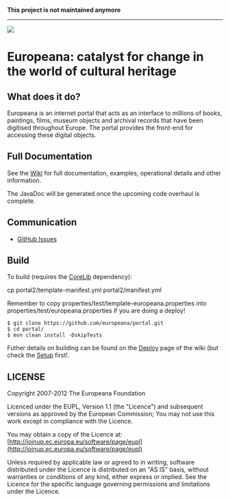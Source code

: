 **This project is not maintained anymore**

---

![](https://github.com/europeana/portal/blob/master/portal2/src/main/webapp/themes/default/images/europeana-logo-retina-1.png)

# Europeana: catalyst for change in the world of cultural heritage

## What does it do?

Europeana is an internet portal that acts as an interface to millions of books, paintings, films, museum objects and archival records that have been digitised throughout Europe. The portal provides the front-end for accessing these digital objects.

## Full Documentation

See the [Wiki](https://github.com/europeana/portal/wiki) for full documentation, examples, operational details and other information.

The JavaDoc will be generated once the upcoming code overhaul is complete.

## Communication

- [GitHub Issues](https://github.com/europeana/portal/issues)

## Build

To build (requires the [CoreLib](https://github.com/europeana/corelib) dependency):

cp portal2/template-manifest.yml portal2/manifest.yml

Remember to copy properties/test/template-europeana.properties into
properties/test/europeana.properties if you are doing a deploy!



```
$ git clone https://github.com/europeana/portal.git
$ cd portal/
$ mvn clean install -DskipTests
```

Futher details on building can be found on the [Deploy](https://github.com/europeana/portal/wiki/Deploy) page of the wiki (but check the [Setup](https://github.com/europeana/portal/wiki/Setup) first!.

## LICENSE

Copyright 2007-2012 The Europeana Foundation

Licenced under the EUPL, Version 1.1 (the "Licence") and subsequent versions as approved by the European Commission;
You may not use this work except in compliance with the Licence.

You may obtain a copy of the Licence at: [http://joinup.ec.europa.eu/software/page/eupl](http://joinup.ec.europa.eu/software/page/eupl)

Unless required by applicable law or agreed to in writing, software distributed under the Licence is distributed on an "AS IS" basis, without warranties or conditions of any kind, either express or implied. See the Licence for the specific language governing permissions and limitations under the Licence.

